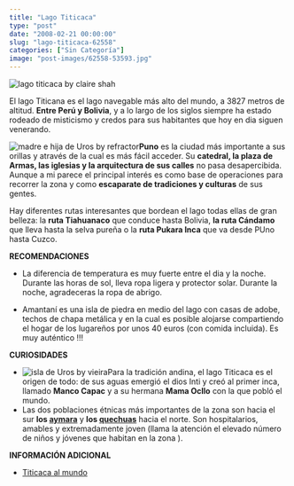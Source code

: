 ```yaml
---
title: "Lago Titicaca"
type: "post"
date: "2008-02-21 00:00:00"
slug: "lago-titicaca-62558"
categories: ["Sin Categoría"]
image: "post-images/62558-53593.jpg"
---
```


![lago titicaca by claire shah](post-images/62558-53593.jpg "lago titicaca by claire shah")

El lago Titicana es el lago navegable más alto del mundo, a 3827 metros de altitud. **Entre Perú y Bolivia**, y a lo largo de los siglos siempre ha estado rodeado de misticismo y credos para sus habitantes que hoy en dia siguen venerando.

![madre e hija de Uros by refractor](post-images/62558-53594.jpg "madre e hija de Uros by refractor")**Puno** es la ciudad más importante a sus orillas y através de la cual es más fácil acceder. Su **catedral, la plaza de Armas, las iglesias y la arquitectura de sus calles** no pasa desapercibida. Aunque a mi parece el principal interés es como base de operaciones para recorrer la zona y como **escaparate de tradiciones y culturas** de sus gentes.

Hay diferentes rutas interesantes que bordean el lago todas ellas de gran belleza: la **ruta Tiahuanaco** que conduce hasta Bolivia, **la ruta Cándamo** que lleva hasta la selva pureña o la **ruta Pukara Inca** que va desde PUno hasta Cuzco.

**RECOMENDACIONES**

- La diferencia de temperatura es muy fuerte entre el dia y la noche. Durante las horas de sol, lleva ropa ligera y protector solar. Durante la noche, agradeceras la ropa de abrigo.

- Amantaní es una isla de piedra en medio del lago con casas de adobe, techos de chapa metálica y en la cual es posible alojarse compartiendo el hogar de los lugareños por unos 40 euros (con comida incluida). Es muy auténtico !!!

**CURIOSIDADES**

- ![isla de Uros by vieira](post-images/62558-53595.jpg "isla de Uros by vieira")Para la tradición andina, el lago Titicaca es el origen de todo: de sus aguas emergió el dios Inti y creó al primer inca, llamado **Manco Capac**  y a su hermana **Mama Ocllo** con la que pobló el mundo.
- Las dos poblaciones étnicas más importantes de la zona son hacia el sur **los [aymara](http://aymara.org/)** y **los [quechuas](http://www.quechuanetwork.org/)** hacia el norte. Son hospitalarios, amables y extremadamente joven (llama la atención el elevado número de niños y jóvenes que habitan en la zona ).

**INFORMACIÓN ADICIONAL**

- [Titicaca al mundo](http://www.titicacaalmundo.com/)